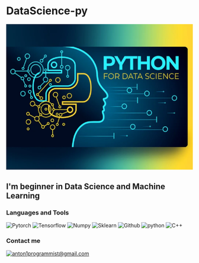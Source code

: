 # DataScience-py

[![Header](https://github.com/DataScience-py/DataScience-py/blob/main/assets/userlogo.png)](https://github.com/DataScience-py)

## I'm beginner in Data Science and Machine Learning

### Languages and Tools

![Pytorch](https://img.shields.io/badge/Pytorch-f7d031?style=for-the-badge&logo=Pytorch&logoColor=e94f2b)
![Tensorflow](https://img.shields.io/badge/Tensorflow-f7d031?style=for-the-badge&logo=Tensorflow&logoColor=ea911e)
![Numpy](https://img.shields.io/badge/Numpy-f7d031?style=for-the-badge&logo=Numpy&logoColor=02afd9)
![Sklearn](https://img.shields.io/badge/Sklearn-f7d031?style=for-the-badge&logo=Sklearn&logoColor=#3b7deb)
![Github](https://img.shields.io/badge/Github-f7d031?style=for-the-badge&logo=GitHub&logoColor=000000)
![python](https://img.shields.io/badge/Python-f7d031?style=for-the-badge&logo=Python&logoColor=37709f)
![C++](https://img.shields.io/badge/-C++-f7d031?style=for-the-badge&logo=c%2B%2B&logoColor=007fcb)

### Contact me

[![anton1programmist@gmail.com](https://img.shields.io/badge/-anton1programmist@gmail.com-f7d031?style=for-the-badge&logo=gmail&logoColor=e94335)](mailto:anton1programmist@gmail.com)
